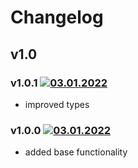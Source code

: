 # Changelog

## v1.0

### v1.0.1 [![03.01.2022](https://img.shields.io/date/1641234434)](https://github.com/d8corp/watch-state-ajax/tree/v1.0.1)
- improved types

### v1.0.0 [![03.01.2022](https://img.shields.io/date/1641232894)](https://github.com/d8corp/watch-state-ajax/tree/v1.0.0)
- added base functionality

